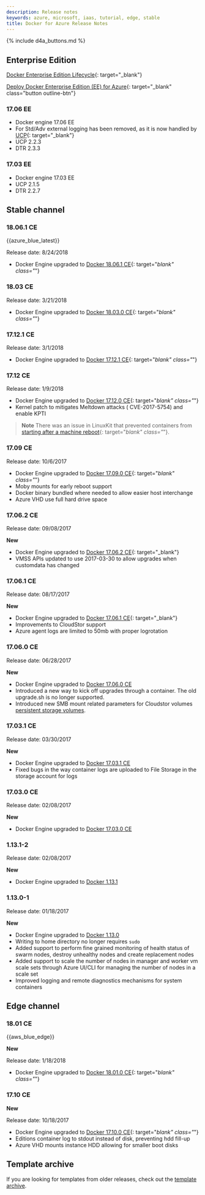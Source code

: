 ```yaml
---
description: Release notes
keywords: azure, microsoft, iaas, tutorial, edge, stable
title: Docker for Azure Release Notes
---
```


{% include d4a_buttons.md %}

## Enterprise Edition
[Docker Enterprise Edition Lifecycle](https://success.docker.com/Policies/Maintenance_Lifecycle){: target="_blank"}<!--_-->

[Deploy Docker Enterprise Edition (EE) for Azure](https://store.docker.com/editions/enterprise/docker-ee-azure?tab=description){: target="_blank" class="button outline-btn"}

### 17.06 EE

- Docker engine 17.06 EE
- For Std/Adv external logging has been removed, as it is now handled by [UCP](https://docs.docker.com/datacenter/ucp/2.0/guides/configuration/configure-logs/){: target="_blank"}
- UCP 2.2.3
- DTR 2.3.3

### 17.03 EE

- Docker engine 17.03 EE
- UCP 2.1.5
- DTR 2.2.7

## Stable channel

### 18.06.1 CE

{{azure_blue_latest}}

Release date: 8/24/2018

- Docker Engine upgraded to [Docker 18.06.1 CE](https://github.com/docker/docker-ce/releases/tag/v18.06.1-ce){: target="_blank" class="_"}

### 18.03 CE

Release date: 3/21/2018

- Docker Engine upgraded to [Docker 18.03.0 CE](https://github.com/docker/docker-ce/releases/tag/v18.03.0-ce){: target="_blank" class="_"}

### 17.12.1 CE

Release date: 3/1/2018

- Docker Engine upgraded to [Docker 17.12.1 CE](https://github.com/docker/docker-ce/releases/tag/v17.12.0-ce){: target="_blank" class="_"}

### 17.12 CE

Release date: 1/9/2018

- Docker Engine upgraded to [Docker 17.12.0 CE](https://github.com/docker/docker-ce/releases/tag/v17.12.0-ce){: target="_blank" class="_"}
- Kernel patch to mitigates Meltdown attacks ( CVE-2017-5754) and enable KPTI

> **Note** There was an issue in LinuxKit that prevented containers from [starting after a machine reboot](https://github.com/moby/moby/issues/36189){: target="_blank" class="_"}.

### 17.09 CE

Release date: 10/6/2017

- Docker Engine upgraded to [Docker 17.09.0 CE](https://github.com/docker/docker-ce/releases/tag/v17.09.0-ce){: target="_blank" class="_"}
- Moby mounts for early reboot support
- Docker binary bundled where needed to allow easier host interchange
- Azure VHD use full hard drive space

### 17.06.2 CE

Release date: 09/08/2017

**New**

- Docker Engine upgraded to [Docker 17.06.2 CE](https://github.com/docker/docker-ce/releases/tag/v17.06.2-ce){: target="_blank"}
- VMSS APIs updated to use 2017-03-30 to allow upgrades when customdata has changed

### 17.06.1 CE

Release date: 08/17/2017

**New**

- Docker Engine upgraded to [Docker 17.06.1 CE](https://github.com/docker/docker-ce/releases/tag/v17.06.1-ce){: target="_blank"}
- Improvements to CloudStor support
- Azure agent logs are limited to 50mb with proper logrotation

### 17.06.0 CE

Release date: 06/28/2017

**New**

- Docker Engine upgraded to [Docker 17.06.0 CE](https://github.com/docker/docker/blob/master/CHANGELOG.md)
- Introduced a new way to kick off upgrades through a container. The old upgrade.sh is no longer supported.
- Introduced new SMB mount related parameters for Cloudstor volumes [persistent storage volumes](persistent-data-volumes.md).

### 17.03.1 CE

Release date: 03/30/2017

**New**

- Docker Engine upgraded to [Docker 17.03.1 CE](https://github.com/docker/docker/blob/master/CHANGELOG.md)
- Fixed bugs in the way container logs are uploaded to File Storage in the storage account for logs

### 17.03.0 CE

Release date: 02/08/2017

**New**

- Docker Engine upgraded to [Docker 17.03.0 CE](https://github.com/docker/docker/blob/master/CHANGELOG.md)

### 1.13.1-2

Release date: 02/08/2017

**New**

- Docker Engine upgraded to [Docker 1.13.1](https://github.com/docker/docker/blob/master/CHANGELOG.md)

### 1.13.0-1

Release date: 01/18/2017

**New**

- Docker Engine upgraded to [Docker 1.13.0](https://github.com/docker/docker/blob/master/CHANGELOG.md)
- Writing to home directory no longer requires `sudo`
- Added support to perform fine grained monitoring of health status of swarm nodes, destroy unhealthy nodes and create replacement nodes
- Added support to scale the number of nodes in manager and worker vm scale sets through Azure UI/CLI for managing the number of nodes in a scale set
- Improved logging and remote diagnostics mechanisms for system containers

## Edge channel

### 18.01 CE

{{aws_blue_edge}}

**New**

Release date: 1/18/2018

- Docker Engine upgraded to [Docker 18.01.0 CE](https://github.com/docker/docker-ce/releases/tag/v18.01.0-ce){: target="_blank" class="_"}


### 17.10 CE

**New**

Release date: 10/18/2017

- Docker Engine upgraded to [Docker 17.10.0 CE](https://github.com/docker/docker-ce/releases/tag/v17.10.0-ce){: target="_blank" class="_"}
- Editions container log to stdout instead of disk, preventing hdd fill-up
- Azure VHD mounts instance HDD allowing for smaller boot disks

## Template archive

If you are looking for templates from older releases, check out the [template archive](/docker-for-azure/archive.md).
